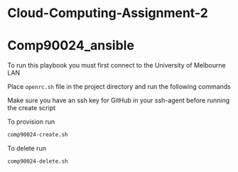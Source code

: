 # Cloud-Computing-Assignment-2
# Comp90024_ansible

To run this playbook you must first connect to the University of Melbourne LAN

Place `openrc.sh` file in the project directory and run the following commands

Make sure you have an ssh key for GitHub in your ssh-agent before running the create script

To provision run

```bash
comp90024-create.sh
```

To delete run

```bash
comp90024-delete.sh
```

